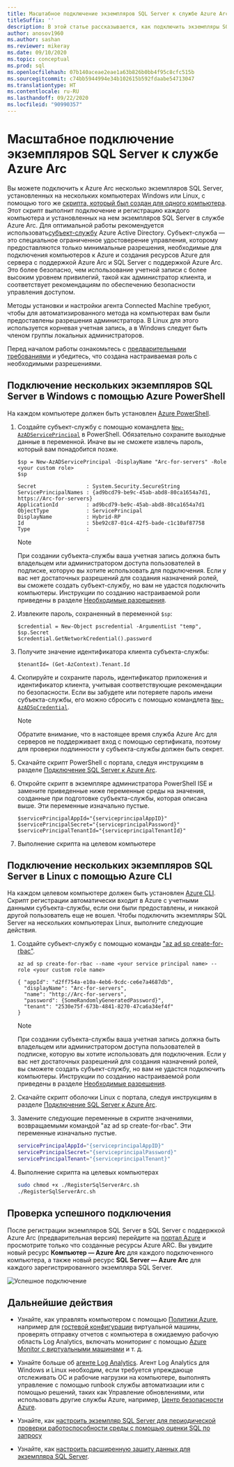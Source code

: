 ```yaml
---
title: Масштабное подключение экземпляров SQL Server к службе Azure Arc
titleSuffix: ''
description: В этой статье рассказывается, как подключить экземпляры SQL Server в качестве серверов SQL Server с поддержкой Azure Arc (предварительная версия) с помощью субъекта-службы.
author: anosov1960
ms.author: sashan
ms.reviewer: mikeray
ms.date: 09/10/2020
ms.topic: conceptual
ms.prod: sql
ms.openlocfilehash: 07b140aceae2eae1a63b826b0bb4f95c8cfc515b
ms.sourcegitcommit: c74bb5944994e34b102615b592fdaabe54713047
ms.translationtype: HT
ms.contentlocale: ru-RU
ms.lasthandoff: 09/22/2020
ms.locfileid: "90990357"
---
```

# <a name="connect-sql-server-instances-to-azure-arc-at-scale"></a>Масштабное подключение экземпляров SQL Server к службе Azure Arc

Вы можете подключить к Azure Arc несколько экземпляров SQL Server, установленных на нескольких компьютерах Windows или Linux, с помощью того же [скрипта, который был создан для одного компьютера](connect.md). Этот скрипт выполнит подключение и регистрацию каждого компьютера и установленных на нем экземпляров SQL Server в службе Azure Arc. Для оптимальной работы рекомендуется использовать[субъект-службу](https://docs.microsoft.com/azure/active-directory/develop/app-objects-and-service-principals) Azure Active Directory. Субъект-служба — это специальное ограниченное удостоверение управления, которому предоставляются только минимальные разрешения, необходимые для подключения компьютеров к Azure и создания ресурсов Azure для сервера с поддержкой Azure Arc и SQL Server с поддержкой Azure Arc. Это более безопасно, чем использование учетной записи с более высоким уровнем привилегий, такой как администратор клиента, и соответствует рекомендациям по обеспечению безопасности управления доступом.  

Методы установки и настройки агента Connected Machine требуют, чтобы для автоматизированного метода на компьютерах вам были предоставлены разрешения администратора. В Linux для этого используется корневая учетная запись, а в Windows следует быть членом группы локальных администраторов.

Перед началом работы ознакомьтесь с [предварительными требованиями](overview.md#prerequisites) и убедитесь, что создана настраиваемая роль с необходимыми разрешениями.

## <a name="connecting-multiple-sql-server-instances-on-windows-using-azure-powershell"></a>Подключение нескольких экземпляров SQL Server в Windows с помощью Azure PowerShell

На каждом компьютере должен быть установлен [Azure PowerShell](/powershell/azure/install-az-ps).

1. Создайте субъект-службу с помощью командлета [`New-AzADServicePrincipal`](/powershell/module/az.resources/new-azadserviceprincipal) в PowerShell. Обязательно сохраните выходные данные в переменной. Иначе вы не сможете извлечь пароль, который вам понадобится позже.

    ```azurepowershell-interactive
    $sp = New-AzADServicePrincipal -DisplayName "Arc-for-servers" -Role <your custom role>
    $sp
    ```

    ```output
    Secret                : System.Security.SecureString
    ServicePrincipalNames : {ad9bcd79-be9c-45ab-abd8-80ca1654a7d1, https://Arc-for-servers}
    ApplicationId         : ad9bcd79-be9c-45ab-abd8-80ca1654a7d1
    ObjectType            : ServicePrincipal
    DisplayName           : Hybrid-RP
    Id                    : 5be92c87-01c4-42f5-bade-c1c10af87758
    Type                  :
    ```

   > [!NOTE]
   > При создании субъекта-службы ваша учетная запись должна быть владельцем или администратором доступа пользователей в подписке, которую вы хотите использовать для подключения. Если у вас нет достаточных разрешений для создания назначений ролей, вы сможете создать субъект-службу, но вам не удастся подключить компьютеры. Инструкции по созданию настраиваемой роли приведены в разделе [Необходимые разрешения](overview.md#required-permissions).

2. Извлеките пароль, сохраненный в переменной `$sp`:

   ```azurepowershell-interactive
   $credential = New-Object pscredential -ArgumentList "temp", $sp.Secret
   $credential.GetNetworkCredential().password
   ```
3. Получите значение идентификатора клиента субъекта-службы:
 
   ```azurepowershell-interactive
   $tenantId= (Get-AzContext).Tenant.Id
   ```
4. Скопируйте и сохраните пароль, идентификатор приложения и идентификатор клиента, учитывая соответствующие рекомендации по безопасности. Если вы забудете или потеряете пароль имени субъекта-службы, его можно сбросить с помощью командлета [`New-AzADSpCredential`](/powershell/module/azurerm.resources/new-azurermadspcredential).

   > [!NOTE]
   > Обратите внимание, что в настоящее время служба Azure Arc для серверов не поддерживает вход с помощью сертификата, поэтому для проверки подлинности у субъекта-службы должен быть секрет.

5. Скачайте скрипт PowerShell с портала, следуя инструкциям в разделе [Подключение SQL Server к Azure Arc](connect.md).

6. Откройте скрипт в экземпляре администратора PowerShell ISE и замените приведенные ниже переменные среды на значения, созданные при подготовке субъекта-службы, которая описана выше. Эти переменные изначально пустые.

   ```azurepowershell-interactive
   $servicePrincipalAppId="{serviceprincipalAppID}"
   $servicePrincipalSecret="{serviceprincipalPassword}"
   $servicePrincipalTenantId="{serviceprincipalTenantId}"
   ```

7. Выполнение скрипта на целевом компьютере

## <a name="connecting-multiple-sql-server-instances-on-linux-using-azure-cli"></a>Подключение нескольких экземпляров SQL Server в Linux с помощью Azure CLI

На каждом целевом компьютере должен быть установлен [Azure CLI](/cli/azure/install-azure-cli). Скрипт регистрации автоматически входит в Azure с учетными данными субъекта-службы, если они были предоставлены, и никакой другой пользователь еще не вошел. Чтобы подключить экземпляры SQL Server на нескольких компьютерах Linux, выполните следующие действия.

1. Создайте субъект-службу с помощью команды ["az ad sp create-for-rbac"](/cli/azure/ad/sp.md#az_ad_sp_create_for_rbac). 

   ```azurecli-interactive
   az ad sp create-for-rbac --name <your service principal name> --role <your custom role name>    
   ```

   ```output
   { "appId": "d2ff754a-e10a-4eb6-9cdc-ce6e7a4687db",
     "displayName": "Arc-for-servers",
     "name": "http://Arc-for-servers",
     "password": {SomeRandomlyGeneratedPassword}",
     "tenant": "2530e75f-673b-4841-8270-47ca6a34ef4f"
   }
   ```

   > [!NOTE]
   > При создании субъекта-службы ваша учетная запись должна быть владельцем или администратором доступа пользователей в подписке, которую вы хотите использовать для подключения. Если у вас нет достаточных разрешений для создания назначений ролей, вы сможете создать субъект-службу, но вам не удастся подключить компьютеры. Инструкции по созданию настраиваемой роли приведены в разделе [Необходимые разрешения](overview.md#required-permissions).

2. Скачайте скрипт оболочки Linux с портала, следуя инструкциям в разделе [Подключение SQL Server к Azure Arc](connect.md).

3. Замените следующие переменные в скрипте значениями, возвращаемыми командой "az ad sp create-for-rbac". Эти переменные изначально пустые.

   ```bash
   servicePrincipalAppId="{serviceprincipalAppID}"
   servicePrincipalSecret="{serviceprincipalPassword}"
   servicePrincipalTenant="{serviceprincipalTenant}"
   ```

3. Выполнение скрипта на целевых компьютерах
 
   ```bash
   sudo chmod +x ./RegisterSqlServerArc.sh
   ./RegisterSqlServerArc.sh
   ```

## <a name="validate-successful-onboarding"></a>Проверка успешного подключения

После регистрации экземпляров SQL Server в SQL Server с поддержкой Azure Arc (предварительная версия) перейдите на [портал Azure](https://aka.ms/azureportal) и просмотрите только что созданные ресурсы Azure ARC. Вы увидите новый ресурс __Компьютер — Azure Arc__ для каждого подключенного компьютера, а также новый ресурс __SQL Server — Azure Arc__ для каждого зарегистрированного экземпляра SQL Server. 

![Успешное подключение](./media/join-at-scale/successful-onboard.png)

## <a name="next-steps"></a>Дальнейшие действия

- Узнайте, как управлять компьютером с помощью [Политики Azure](/azure/governance/policy/overview), например для [гостевой конфигурации](/azure/governance/policy/concepts/guest-configuration) виртуальной машины, проверять отправку отчетов с компьютера в ожидаемую рабочую область Log Analytics, включать мониторинг с помощью [Azure Monitor с виртуальными машинами](/azure/azure-monitor/insights/vminsights-enable-policy) и т. д.

- Узнайте больше об [агенте Log Analytics](/azure/azure-monitor/platform/log-analytics-agent). Агент Log Analytics для Windows и Linux необходим, если требуется упреждающе отслеживать ОС и рабочие нагрузки на компьютере, выполнять управление с помощью runbook службы автоматизации или с помощью решений, таких как Управление обновлениями, или использовать другие службы Azure, например, [Центр безопасности Azure](/azure/security-center/security-center-intro).

- Узнайте, как [настроить экземпляр SQL Server для периодической проверки работоспособности среды с помощью оценки SQL по запросу](assess.md)

- Узнайте, как [настроить расширенную защиту данных для экземпляра SQL Server](configure-advanced-data-security.md).
